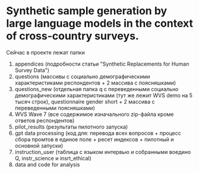 # Synthetic sample generation by large language models in the context of cross-country surveys.

Сейчас в проекте лежат папки 
1) appendices (подробности статьи "Synthetic Replacements for Human Survey Data")
2) questions (массивы с социально демографическими характеристиками респондентов + 2 массива с поясняшками)
3) questions_new (отдельная папка q с переведенными социально демографическими характеристиками (тут же лежит WVS demo на 5 тысяч строк), questionnaire gender short + 2 массива с переведенными поясняшками)
4) WVS Wave 7 (все содержимое изначального zip-файла кроме ответов респондентов)
5) pilot_results (результаты пилотного запуска)
6) gpt data processing (код для: перевода всех вопросов + процесс сбора промтов в единое поле + ресет индексов + пилотный и основной запуски)
7) instruction_user (таблица с языком интервью и собранными воедино Q, instr_science и insrt_ethical)
8) data and code for analysis

